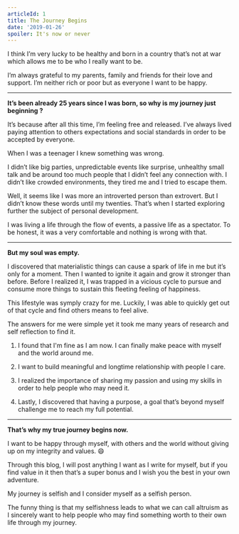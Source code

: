 ```yaml
---
articleId: 1
title: The Journey Begins
date: '2019-01-26'
spoiler: It's now or never
---
```


I think I’m very lucky to be healthy and born in a country that’s not at war which allows me to be who I really want to be.

I’m always grateful to my parents, family and friends for their love and support. I’m neither rich or poor but as everyone I want to be happy.

---

**It’s been already 25 years since I was born, so why is my journey just beginning ?**

It’s because after all this time, I’m feeling free and released.
I’ve always lived paying attention to others expectations and social standards in order to be accepted by everyone.

When I was a teenager I knew something was wrong.

I didn’t like big parties, unpredictable events like surprise, unhealthy small talk and be around too much people that I didn’t feel any connection with. I didn’t like crowded environments, they tired me and I tried to escape them.

Well, it seems like I was more an introverted person than extrovert. But I didn’t know these words until my twenties. That’s when I started exploring further the subject of personal development.

I was living a life through the flow of events, a passive life as a spectator. To be honest, it was a very comfortable and nothing is wrong with that.

---

**But my soul was empty.**

I discovered that materialistic things can cause a spark of life in me but it’s only for a moment. Then I wanted to ignite it again and grow it stronger than before. Before I realized it, I was trapped in a vicious cycle to pursue and consume more things to sustain this fleeting feeling of happiness.

This lifestyle was symply crazy for me. Luckily, I was able to quickly get out of that cycle and find others means to feel alive.

The answers for me were simple yet it took me many years of research and self reflection to find it.

1. I found that I'm fine as I am now. I can finally make peace with myself and the world around me.

2. I want to build meaningful and longtime relationship with people I care.

3. I realized the importance of sharing my passion and using my skills in order to help people who may need it.

4. Lastly, I discovered that having a purpose, a goal that’s beyond myself challenge me to reach my full potential.

---

**That’s why my true journey begins now.**

I want to be happy through myself, with others and the world without giving up on my integrity and values. 😄 

Through this blog, I will post anything I want as I write for myself, but if you find value in it then that’s a super bonus and I wish you the best in your own adventure.

My journey is selfish and I consider myself as a selfish person.

The funny thing is that my selfishness leads to what we can call altruism as I sincerely want to help people who may find something worth to their own life through my journey.
